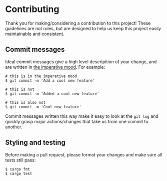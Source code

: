 # Contributing

Thank you for making/considering a contribution to this project!  These guidelines are not rules, but are designed to help us keep this project easily maintainable and consistent.

## Commit messages

Ideal commit messages give a high level descripition of your change, and are written in [the imperative mood](https://en.wikipedia.org/wiki/Imperative_mood).  For example:

```shell
# this is in the imperative mood
$ git commit -m 'Add a cool new feature'

# this is not
$ git commit -m 'Added a cool new feature'

# this is also not
$ git commit -m 'Cool new feature'
```

Commit messages written this way make it easy to look at the `git log` and quickly grasp major actions/changes that take us from one commit to another. 

## Styling and testing

Before making a pull request, please format your changes and make sure all tests still pass:

```shell
$ cargo fmt
$ cargo test
```